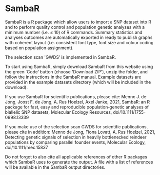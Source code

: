 # SambaR

SambaR is a R package which allow users to import a SNP dataset into R and to perform quality control and population genetic analyses with a minimum number (i.e. ≤ 10) of R commands. Summary statistics and analyses outcomes are automatically exported in ready to publish graphs with coherent layout (i.e. consistent font type, font size and colour coding based on population assignment).

The selection scan 'GWDS' is implemented in SambaR.

To start using SambaR, simply download SambaR from this website using the green 'Code' button (choose 'Download ZIP'), unzip the folder, and follow the instructions in the SambaR manual. Example datasets are provided in the example datasets directory (which will be included in the download).

If you use SambaR for scientific publications, please cite:
Menno J. de Jong, Joost F. de Jong, A. Rus Hoelzel, Axel Janke, 2021, SambaR: an R package for fast, easy and reproducible population‐genetic analyses of biallelic SNP datasets, Molecular Ecology Resources, doi/10.1111/1755-0998.13339

If you make use of the selection scan GWDS for scientific publications, please cite in addition:
Menno de Jong, Fiona Lovatt, A. Rus Hoelzel, 2021, Detecting genetic signals of selection in heavily bottlenecked reindeer populations by comparing parallel founder events, Molecular Ecology, doi/10.1111/mec.15837

Do not forgot to also cite all applicable references of other R packages which SambaR uses to generate the output. A file with a list of references will be available in the SambaR output directories.







